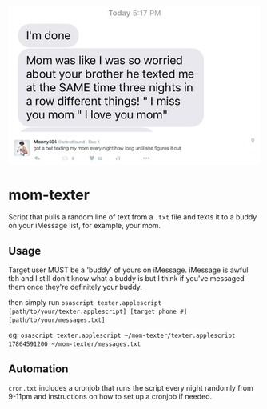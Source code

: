 <p align="center">
  <img src="mom-texter.jpg" />
</p>

# mom-texter

Script that pulls a random line of text from a `.txt` file and texts it to a buddy on your iMessage list, for example, your mom.

## Usage

Target user MUST be a 'buddy' of yours on iMessage. iMessage is awful tbh and I still don't know what a buddy is but I think if you've messaged them once they're definitely your buddy. 

then simply run 
`osascript texter.applescript [path/to/your/texter.applescript] [target phone #] [path/to/your/messages.txt]`

eg: `osascript texter.applescript ~/mom-texter/texter.applescript 17864591200 ~/mom-texter/messages.txt`

## Automation

`cron.txt` includes a cronjob that runs the script every night randomly from 9-11pm and instructions on how to set up a cronjob if needed. 
